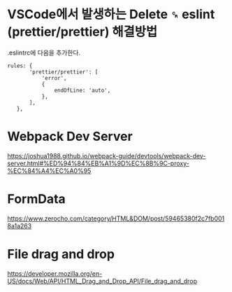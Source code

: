 # VSCode에서 발생하는 Delete `␍` eslint (prettier/prettier) 해결방법

.eslintrc에 다음을 추가한다.

```
rules: {
       'prettier/prettier': [
           'error',
           {
               endOfLine: 'auto',
           },
       ],
   },
```

# Webpack Dev Server

https://joshua1988.github.io/webpack-guide/devtools/webpack-dev-server.html#%ED%94%84%EB%A1%9D%EC%8B%9C-proxy-%EC%84%A4%EC%A0%95

# FormData

https://www.zerocho.com/category/HTML&DOM/post/59465380f2c7fb0018a1a263

# File drag and drop

https://developer.mozilla.org/en-US/docs/Web/API/HTML_Drag_and_Drop_API/File_drag_and_drop
